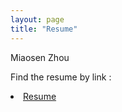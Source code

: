 ```yaml
---
layout: page
title: "Resume"
---
```


Miaosen Zhou

Find the resume by link :

<li class="inline-block">
  <a
    target="_blank"
    class="align-middle link-primary mr-2 mr-lg-0 ml-lg-2"
    href="miaosen.pdf"
    >Resume</a
  >
</li>
